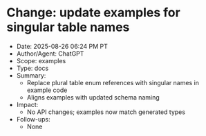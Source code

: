 # Change: update examples for singular table names

- Date: 2025-08-26 06:24 PM PT
- Author/Agent: ChatGPT
- Scope: examples
- Type: docs
- Summary:
  - Replace plural table enum references with singular names in example code
  - Aligns examples with updated schema naming
- Impact:
  - No API changes; examples now match generated types
- Follow-ups:
  - None

